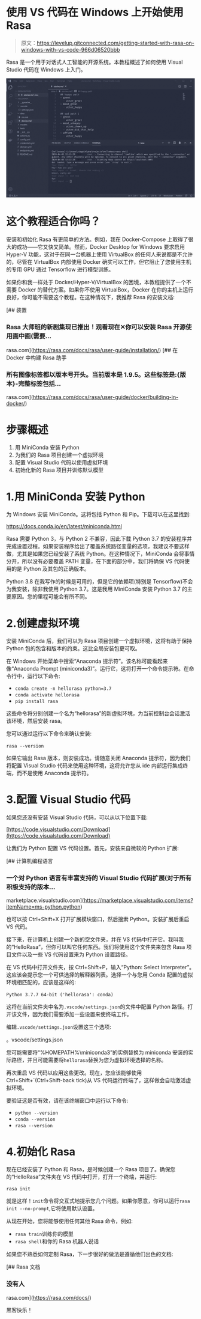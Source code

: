 # 使用 VS 代码在 Windows 上开始使用 Rasa

> 原文：<https://levelup.gitconnected.com/getting-started-with-rasa-on-windows-with-vs-code-966d06520bbb>

Rasa 是一个用于对话式人工智能的开源系统。本教程概述了如何使用 Visual Studio 代码在 Windows 上入门。

![](img/9fb2f2c0ef66b3a1fc2385c0761bc51d.png)

# 这个教程适合你吗？

安装和初始化 Rasa 有更简单的方法。例如，我在 Docker-Compose 上取得了很大的成功——它又快又简单。然而，Docker Desktop for Windows 要求启用 Hyper-V 功能，这对于在同一台机器上使用 VirtualBox 的任何人来说都是不允许的，尽管在 VirtualBox 内部使用 Docker 确实可以工作，但它阻止了您使用主机的专用 GPU 通过 Tensorflow 进行模型训练。

如果你和我一样处于 Docker/Hyper-V/VirtualBox 的困境，本教程提供了一个不需要 Docker 的替代方案。如果你不使用 VirtualBox，Docker 在你的主机上运行良好，你可能不需要这个教程。在这种情况下，我推荐 Rasa 的安装文档:

[](https://rasa.com/docs/rasa/user-guide/installation/) [## 装置

### Rasa 大师班的新剧集现已推出！观看现在✕你可以安装 Rasa 开源使用画中画(需要…

rasa.com](https://rasa.com/docs/rasa/user-guide/installation/) [](https://rasa.com/docs/rasa/user-guide/docker/building-in-docker/) [## 在 Docker 中构建 Rasa 助手

### 所有图像标签都以版本号开头。当前版本是 1.9.5。这些标签是:{版本}-完整标签包括…

rasa.com](https://rasa.com/docs/rasa/user-guide/docker/building-in-docker/) 

# 步骤概述

1.  用 MiniConda 安装 Python
2.  为我们的 Rasa 项目创建一个虚拟环境
3.  配置 Visual Studio 代码以使用虚拟环境
4.  初始化新的 Rasa 项目并训练默认模型

# 1.用 MiniConda 安装 Python

为 Windows 安装 MiniConda。这将包括 Python 和 Pip。下载可以在这里找到:

https://docs.conda.io/en/latest/miniconda.html

Rasa 需要 Python 3，与 Python 2 不兼容，因此下载 Python 3.7 的安装程序并完成设置过程。如果安装程序给出了覆盖系统路径变量的选项，我建议不要这样做，尤其是如果您已经安装了系统 Python。在这种情况下，MiniConda 会将事情分开，所以没有必要覆盖 PATH 变量，在下面的部分中，我们将确保 VS 代码使用的是 Python 及其包的正确版本。

Python 3.8 在我写作的时候是可用的，但是它的依赖项(特别是 Tensorflow)不会为我安装，除非我使用 Python 3.7。这是我用 MiniConda 安装 Python 3.7 的主要原因。您的里程可能会有所不同。

# 2.创建虚拟环境

安装 MiniConda 后，我们可以为 Rasa 项目创建一个虚拟环境，这将有助于保持 Python 包的包含和版本的约束。这比全局安装包更可取。

在 Windows 开始菜单中搜索“Anaconda 提示符”。该名称可能看起来像“Anaconda Prompt (miniconda3)”。运行它，这将打开一个命令提示符。在命令行中，运行以下命令:

*   `conda create -n hellorasa python=3.7`
*   `conda activate hellorasa`
*   `pip install rasa`

这些命令将分别创建一个名为“hellorasa”的新虚拟环境，为当前控制台会话激活该环境，然后安装 rasa。

您可以通过运行以下命令来确认安装:

`rasa --version`

如果它输出 Rasa 版本，则安装成功。请随意关闭 Anaconda 提示符，因为我们将配置 Visual Studio 代码来使用这种环境，这将允许您从 ide 内部运行集成终端，而不是使用 Anaconda 提示符。

# 3.配置 Visual Studio 代码

如果您还没有安装 Visual Studio 代码，可以从以下位置下载:

[https://code.visualstudio.com/Download](https://code.visualstudio.com/Download)

让我们为 Python 配置 VS 代码设置。首先，安装来自微软的 Python 扩展:

[](https://marketplace.visualstudio.com/items?itemName=ms-python.python) [## 计算机编程语言

### 一个对 Python 语言有丰富支持的 Visual Studio 代码扩展(对于所有积极支持的版本…

marketplace.visualstudio.com](https://marketplace.visualstudio.com/items?itemName=ms-python.python) 

也可以按 Ctrl+Shift+X 打开扩展模块窗口，然后搜索 Python。安装扩展后重启 VS 代码。

接下来，在计算机上创建一个新的空文件夹，并在 VS 代码中打开它。我叫我的“HelloRasa”，但你可以叫它任何东西。我们将使用这个文件夹来包含 Rasa 项目文件以及一些 VS 代码设置来为 Python 设置路径。

在 VS 代码中打开文件夹，按 Ctrl+Shift+P，输入“Python: Select Interpreter”。这应该会提示您一个可供选择的解释器列表。选择一个与您用 Conda 配置的虚拟环境相匹配的，应该是这样的:

`Python 3.7.7 64-bit ('hellorasa': conda)`

这将在当前文件夹中名为`.vscode/settings.json`的文件中配置 Python 路径。打开该文件，因为我们需要添加一些设置来使终端工作。

编辑`.vscode/settings.json`设置这三个选项:

。vscode/settings.json

您可能需要将“%HOMEPATH%\\miniconda3”的实例替换为 miniconda 安装的实际路径，并且可能需要将`hellorasa`替换为您为虚拟环境选择的名称。

再次重启 VS 代码以应用这些更改。现在，您应该能够使用 Ctrl+Shift+`(Ctrl+Shift-back tick)从 VS 代码运行终端了，这样做会自动激活虚拟环境。

要验证这是否有效，请在该终端窗口中运行以下命令:

*   `python --version`
*   `conda --version`
*   `rasa --version`

# 4.初始化 Rasa

现在已经安装了 Python 和 Rasa，是时候创建一个 Rasa 项目了。确保您的“HelloRasa”文件夹在 VS 代码中打开，打开一个终端，并运行:

```
rasa init
```

就是这样！`init`命令将交互式地提示您几个问题。如果你愿意，你可以运行`rasa init --no-prompt`,它将使用默认设置。

从现在开始，您将能够使用任何其他 Rasa 命令，例如:

*   `rasa train`训练你的模型
*   `rasa shell`和你的 Rasa 机器人说话

如果您不熟悉如何定制 Rasa，下一步很好的做法是遵循他们出色的文档:

[](https://rasa.com/docs/) [## Rasa 文档

### 没有人

rasa.com](https://rasa.com/docs/) 

黑客快乐！